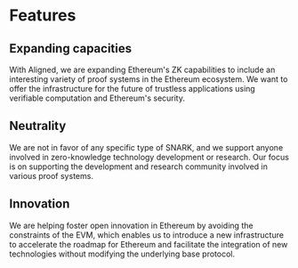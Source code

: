 # Features

## Expanding capacities

With Aligned, we are expanding Ethereum's ZK capabilities to include an interesting variety of proof systems in the Ethereum ecosystem. We want to offer the infrastructure for the future of trustless applications using verifiable computation and Ethereum's security.

## Neutrality

We are not in favor of any specific type of SNARK, and we support anyone involved in zero-knowledge technology development or research. Our focus is on supporting the development and research community involved in various proof systems.

## Innovation

We are helping foster open innovation in Ethereum by avoiding the constraints of the EVM, which enables us to introduce a new infrastructure to accelerate the roadmap for Ethereum and facilitate the integration of new technologies without modifying the underlying base protocol.
